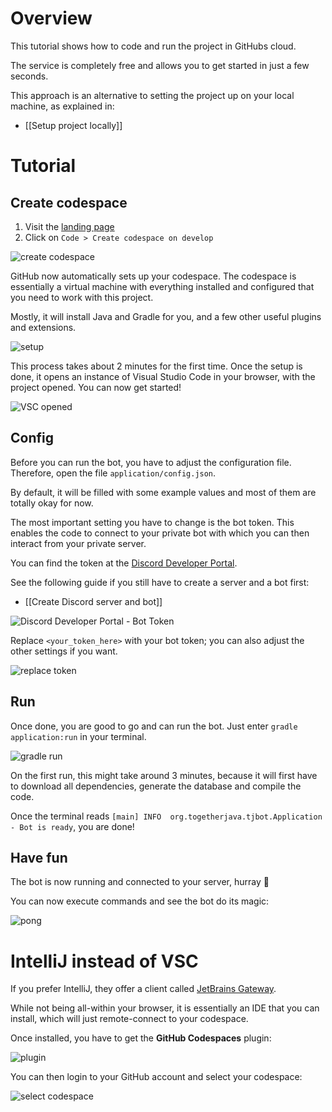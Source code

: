 # Overview

This tutorial shows how to code and run the project in GitHubs cloud.

The service is completely free and allows you to get started in just a few seconds.

This approach is an alternative to setting the project up on your local machine, as explained in:
* [[Setup project locally]]

# Tutorial

## Create codespace

1. Visit the [landing page](https://github.com/Together-Java/TJ-Bot)
2. Click on `Code > Create codespace on develop`

![create codespace](https://i.imgur.com/Jg5jiXu.png)

GitHub now automatically sets up your codespace. The codespace is essentially a virtual machine with everything installed and configured that you need to work with this project.

Mostly, it will install Java and Gradle for you, and a few other useful plugins and extensions.

![setup](https://i.imgur.com/8zrXOTc.png)

This process takes about 2 minutes for the first time. Once the setup is done, it opens an instance of Visual Studio Code in your browser, with the project opened. You can now get started!

![VSC opened](https://i.imgur.com/Zb6trQb.png)

## Config

Before you can run the bot, you have to adjust the configuration file. Therefore, open the file `application/config.json`.

By default, it will be filled with some example values and most of them are totally okay for now.

The most important setting you have to change is the bot token. This enables the code to connect to your private bot with which you can then interact from your private server.

You can find the token at the [Discord Developer Portal](https://discord.com/developers/applications).

See the following guide if you still have to create a server and a bot first:
* [[Create Discord server and bot]]

![Discord Developer Portal - Bot Token](https://i.imgur.com/IB5W8vZ.png)

Replace `<your_token_here>` with your bot token; you can also adjust the other settings if you want.

![replace token](https://i.imgur.com/eCWZHSR.png)

## Run

Once done, you are good to go and can run the bot. Just enter `gradle application:run` in your terminal.

![gradle run](https://i.imgur.com/hQqq6DC.png)

On the first run, this might take around 3 minutes, because it will first have to download all dependencies, generate the database and compile the code.

Once the terminal reads `[main] INFO  org.togetherjava.tjbot.Application - Bot is ready`, you are done!

## Have fun

The bot is now running and connected to your server, hurray 🎉

You can now execute commands and see the bot do its magic:

![pong](https://i.imgur.com/0x3GsnU.png)

# IntelliJ instead of VSC

If you prefer IntelliJ, they offer a client called [JetBrains Gateway](https://www.jetbrains.com/remote-development/gateway/).

While not being all-within your browser, it is essentially an IDE that you can install, which will just remote-connect to your codespace.

Once installed, you have to get the **GitHub Codespaces** plugin:

![plugin](https://i.imgur.com/VKzLMd9.png)

You can then login to your GitHub account and select your codespace:

![select codespace](https://i.imgur.com/u9OVwXR.png)